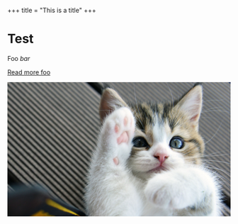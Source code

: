 +++
title = "This is a title"
+++
# Test

Foo *bar*

[Read more foo](foo.md)

![Kitten](kitten.jpg)
